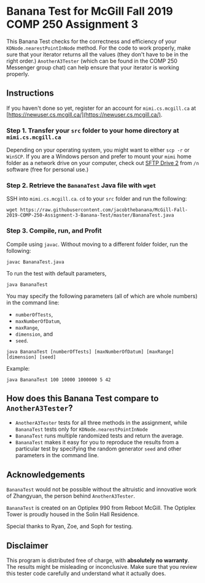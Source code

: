 # **Banana Test** for McGill Fall 2019 COMP 250 Assignment 3 
This Banana Test checks for the correctness and efficiency of your `KDNode.nearestPointInNode` method. For the code to work properly, make sure that your iterator returns all the values (they don't have to be in the right order.) `AnotherA3Tester` (which can be found in the COMP 250 Messenger group chat) can help ensure that your iterator is working properly. 

## Instructions
If you haven't done so yet, register for an account for `mimi.cs.mcgill.ca` at [https://newuser.cs.mcgill.ca/](https://newuser.cs.mcgill.ca/).

### Step 1. Transfer your `src` folder to your home directory at `mimi.cs.mcgill.ca`
Depending on your operating system, you might want to either `scp -r` or `WinSCP`. If you are a Windows person and prefer to mount your `mimi` home folder as a network drive on your computer, check out [SFTP Drive 2](https://www.nsoftware.com/sftp/drive/) from `/n` software (free for personal use.)

### Step 2. Retrieve the `BananaTest` Java file with `wget`
SSH into `mimi.cs.mcgill.ca`. `cd` to your `src` folder and run the following:
```
wget https://raw.githubusercontent.com/jacobthebanana/McGill-Fall-2019-COMP-250-Assignment-3-Banana-Test/master/BananaTest.java
```

### Step 3. Compile, run, and Profit
Compile using `javac`. Without moving to a different folder folder, run the following:

```
javac BananaTest.java
```

To run the test with default parameters, 
``` 
java BananaTest
```

You may specify the following parameters (all of which are whole numbers) in the command line: 
- `numberOfTests`, 
- `maxNumberOfDatum`, 
- `maxRange`, 
- `dimension`, and 
- `seed`.

```
java BananaTest [numberOfTests] [maxNumberOfDatum] [maxRange] [dimension] [seed]
```

Example: 
```
java BananaTest 100 10000 1000000 5 42
```

## How does this Banana Test compare to `AnotherA3Tester`?
- `AnotherA3Tester` tests for all three methods in the assignment, while `BananaTest` tests only for `KDNode.nearestPointInNode`
- `BananaTest` runs multiple randomized tests and return the average.
- `BananaTest` makes it easy for you to reproduce the results from a particular test by specifying the random generator `seed` and other parameters in the command line.


## Acknowledgements
`BananaTest` would not be possible without the altruistic and innovative work of Zhangyuan, the person behind `AnotherA3Tester`. 

`BananaTest` is created on an Optiplex 990 from Reboot McGill. The Optiplex Tower is proudly housed in the Solin Hall Residence.

Special thanks to Ryan, Zoe, and Soph for testing.

## Disclaimer
This program is distributed free of charge, with **absolutely no warranty**. The results might be misleading or inconclusive. Make sure that you review this tester code carefully and understand what it actually does.

